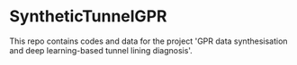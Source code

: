 # SyntheticTunnelGPR
This repo contains codes and data for the project 'GPR data synthesisation and deep learning-based tunnel lining diagnosis'.
